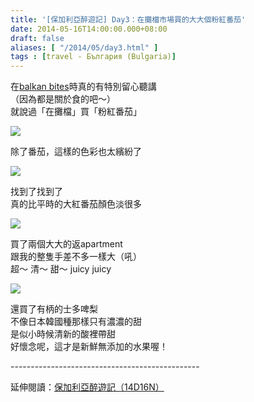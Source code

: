 ```yaml
---
title: '[保加利亞醉遊記] Day3：在攤檔市場買的大大個粉紅番茄'
date: 2014-05-16T14:00:00.000+08:00
draft: false
aliases: [ "/2014/05/day3.html" ]
tags : [travel - България (Bulgaria)]
---
```


在[balkan bites](https://hidie.net/bulgaria2f/)時真的有特別留心聽講  
（因為都是關於食的吧～）  
就說過「在攤檔」買「粉紅番茄」

![](/images/bulgaria3f1.jpg)

除了番茄，這樣的色彩也太繽紛了

![](/images/bulgaria3f2.jpg)

找到了找到了  
真的比平時的大紅番茄顏色淡很多

![](/images/bulgaria3f3.jpg)

買了兩個大大的返apartment  
跟我的整隻手差不多一樣大（吼）  
超～ 清～ 甜～ juicy juicy

![](/images/bulgaria3f4.jpg)

還買了有柄的士多啤梨  
不像日本韓國種那樣只有濃濃的甜  
是似小時候清新的酸裡帶甜  
好懷念呢，這才是新鮮無添加的水果喔！  
  
\-----------------------------------------------  
  
延伸閱讀：[保加利亞醉遊記（14D16N）](https://hidie.net/bulgaria14d16n/)
